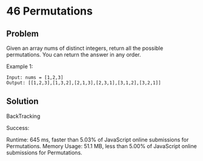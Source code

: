 # 46 Permutations

## Problem
Given an array nums of distinct integers, return all the possible permutations. You can return the answer in any order.

Example 1:
```dash
Input: nums = [1,2,3]
Output: [[1,2,3],[1,3,2],[2,1,3],[2,3,1],[3,1,2],[3,2,1]]
```

## Solution
BackTracking

Success:

Runtime: 645 ms, faster than 5.03% of JavaScript online submissions for Permutations.
Memory Usage: 51.1 MB, less than 5.00% of JavaScript online submissions for Permutations.
